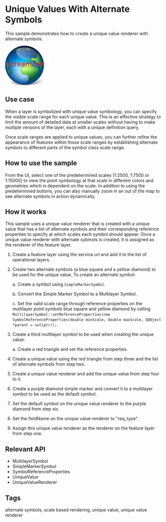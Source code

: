 # Unique Values With Alternate Symbols

This sample demonstrates how to create a unique value renderer with alternate symbols.

![](screenshot.png)

## Use case

When a layer is symbolized with unique value symbology, you can specify the visible scale range for each unique value. This is an effective strategy to limit the amount of detailed data at smaller scales without having to make multiple versions of the layer, each with a unique definition query.

Once scale ranges are applied to unique values, you can further refine the appearance of features within those scale ranges by establishing alternate symbols to different parts of the symbol class scale range.

## How to use the sample

From the UI, select one of the predetermined scales (1:2500, 1:7500 or 1:15000) to view the point symbology at that scale in different colors and geometries which is dependent on the scale. In addition to using the predetermined buttons, you can also manually zoom in an out of the map to see alternate symbols in action dynamically.

## How it works

This sample uses a unique value renderer that is created with a unique value that has a list of alternate symbols and their corresponding reference properties to specify at which scales each symbol should appear. Once a unique value renderer with alternate sybmols is created, it is assigned as the renderer of the feature layer.

1. Create a feature layer using the service url and add it to the list of operational layers.
2. Create two alternate symbols (a blue square and a yellow diamond) to be used for the unique value. To create an alternate symbol:

    a. Create a symbol using `SimpleMarkerSymbol`.
    
    b. Convert the Simple Marker Symbol to a Multilayer Symbol.
    
    c. Set the valid scale range through reference properties on the multilayer point symbols blue square and yellow diamond by calling `MultilayerSymbol::setReferenceProperties(new SymbolReferenceProperties(double minScale, double maxScale, QObject *parent = nullptr));`.
    
3. Create a third multilayer symbol to be used when creating the unique value:
    
    a. Create a red triangle and set the reference properties.
    
4. Create a unique value using the red triangle from step three and the list of alternate symbols from step two.
5. Create a unique value renderer and add the unique value from step four to it.
6. Create a purple diamond simple marker and convert it to a multilayer symbol to be used as the default symbol.
7. Set the default symbol on the unique value renderer to the purple diamond from step six.
8. Set the fieldName on the unique value renderer to "req_type".
9. Assign this unique value renderer as the renderer on the feature layer from step one.

## Relevant API

* MultilayerSymbol
* SimpleMarkerSymbol
* SymbolReferenceProperties
* UniqueValue
* UniqueValueRenderer

## Tags

alternate symbols, scale based rendering, unique value, unique value renderer

